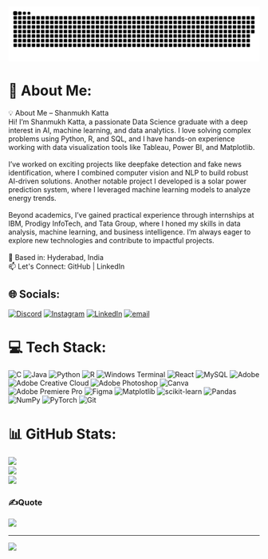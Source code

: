 <div allign='center'>
  
  ![snake gif](https://github.com/shannu0/shannu0/blob/output/github-snake-dark.svg)
  
</div>

# 💫 About Me:
💡 About Me – Shanmukh Katta<br>Hi! I’m Shanmukh Katta, a passionate Data Science graduate with a deep interest in AI, machine learning, and data analytics. I love solving complex problems using Python, R, and SQL, and I have hands-on experience working with data visualization tools like Tableau, Power BI, and Matplotlib.<br><br>I’ve worked on exciting projects like deepfake detection and fake news identification, where I combined computer vision and NLP to build robust AI-driven solutions. Another notable project I developed is a solar power prediction system, where I leveraged machine learning models to analyze energy trends.<br><br>Beyond academics, I’ve gained practical experience through internships at IBM, Prodigy InfoTech, and Tata Group, where I honed my skills in data analysis, machine learning, and business intelligence. I’m always eager to explore new technologies and contribute to impactful projects.<br><br>📍 Based in: Hyderabad, India<br>📫 Let's Connect: GitHub | LinkedIn


## 🌐 Socials:
[![Discord](https://img.shields.io/badge/Discord-%237289DA.svg?logo=discord&logoColor=white)](https://discord.gg/https://discord.gg/hnDMQJ88) [![Instagram](https://img.shields.io/badge/Instagram-%23E4405F.svg?logo=Instagram&logoColor=white)](https://instagram.com/shannu_kai) [![LinkedIn](https://img.shields.io/badge/LinkedIn-%230077B5.svg?logo=linkedin&logoColor=white)](https://linkedin.com/in/katta-shanmukh) [![email](https://img.shields.io/badge/Email-D14836?logo=gmail&logoColor=white)](mailto:kshanmukh630@gmail.com) 

# 💻 Tech Stack:
![C](https://img.shields.io/badge/c-%2300599C.svg?style=plastic&logo=c&logoColor=white) ![Java](https://img.shields.io/badge/java-%23ED8B00.svg?style=plastic&logo=openjdk&logoColor=white) ![Python](https://img.shields.io/badge/python-3670A0?style=plastic&logo=python&logoColor=ffdd54) ![R](https://img.shields.io/badge/r-%23276DC3.svg?style=plastic&logo=r&logoColor=white) ![Windows Terminal](https://img.shields.io/badge/Windows%20Terminal-%234D4D4D.svg?style=plastic&logo=windows-terminal&logoColor=white) ![React](https://img.shields.io/badge/react-%2320232a.svg?style=plastic&logo=react&logoColor=%2361DAFB) ![MySQL](https://img.shields.io/badge/mysql-4479A1.svg?style=plastic&logo=mysql&logoColor=white) ![Adobe](https://img.shields.io/badge/adobe-%23FF0000.svg?style=plastic&logo=adobe&logoColor=white) ![Adobe Creative Cloud](https://img.shields.io/badge/Adobe%20Creative%20Cloud-DA1F26.svg?style=plastic&logo=Adobe%20Creative%20Cloud&logoColor=white) ![Adobe Photoshop](https://img.shields.io/badge/adobe%20photoshop-%2331A8FF.svg?style=plastic&logo=adobe%20photoshop&logoColor=white) ![Canva](https://img.shields.io/badge/Canva-%2300C4CC.svg?style=plastic&logo=Canva&logoColor=white) ![Adobe Premiere Pro](https://img.shields.io/badge/Adobe%20Premiere%20Pro-9999FF.svg?style=plastic&logo=Adobe%20Premiere%20Pro&logoColor=white) ![Figma](https://img.shields.io/badge/figma-%23F24E1E.svg?style=plastic&logo=figma&logoColor=white) ![Matplotlib](https://img.shields.io/badge/Matplotlib-%23ffffff.svg?style=plastic&logo=Matplotlib&logoColor=black) ![scikit-learn](https://img.shields.io/badge/scikit--learn-%23F7931E.svg?style=plastic&logo=scikit-learn&logoColor=white) ![Pandas](https://img.shields.io/badge/pandas-%23150458.svg?style=plastic&logo=pandas&logoColor=white) ![NumPy](https://img.shields.io/badge/numpy-%23013243.svg?style=plastic&logo=numpy&logoColor=white) ![PyTorch](https://img.shields.io/badge/PyTorch-%23EE4C2C.svg?style=plastic&logo=PyTorch&logoColor=white) ![Git](https://img.shields.io/badge/git-%23F05033.svg?style=plastic&logo=git&logoColor=white)
# 📊 GitHub Stats:
![](https://github-readme-stats.vercel.app/api?username=shannu0&theme=neon&hide_border=true&include_all_commits=true&count_private=true)<br/>
![](https://nirzak-streak-stats.vercel.app/?user=shannu0&theme=neon&hide_border=false)<br/>
![](https://github-readme-stats.vercel.app/api/top-langs/?username=shannu0&theme=neon&hide_border=false&include_all_commits=true&count_private=true&layout=compact)


### ✍️Quote
![](https://quotes-github-readme.vercel.app/api?type=horizontal&theme=radical)

---
[![](https://visitcount.itsvg.in/api?id=shannu0&icon=0&color=0)](https://visitcount.itsvg.in)

<!-- Proudly created with GPRM ( https://gprm.itsvg.in ) -->
